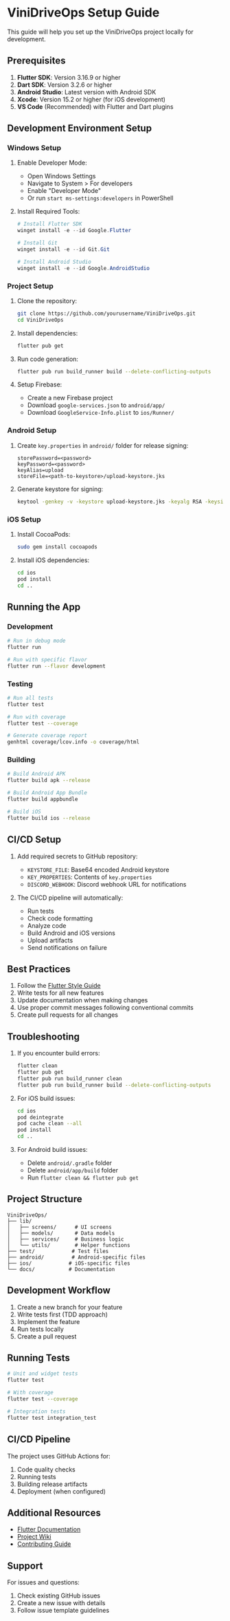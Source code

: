 # ViniDriveOps Setup Guide

This guide will help you set up the ViniDriveOps project locally for development.

## Prerequisites

1. **Flutter SDK**: Version 3.16.9 or higher
2. **Dart SDK**: Version 3.2.6 or higher
3. **Android Studio**: Latest version with Android SDK
4. **Xcode**: Version 15.2 or higher (for iOS development)
5. **VS Code** (Recommended) with Flutter and Dart plugins

## Development Environment Setup

### Windows Setup

1. Enable Developer Mode:
   - Open Windows Settings
   - Navigate to System > For developers
   - Enable "Developer Mode"
   - Or run `start ms-settings:developers` in PowerShell

2. Install Required Tools:
   ```powershell
   # Install Flutter SDK
   winget install -e --id Google.Flutter

   # Install Git
   winget install -e --id Git.Git

   # Install Android Studio
   winget install -e --id Google.AndroidStudio
   ```

### Project Setup

1. Clone the repository:
   ```bash
   git clone https://github.com/yourusername/ViniDriveOps.git
   cd ViniDriveOps
   ```

2. Install dependencies:
   ```bash
   flutter pub get
   ```

3. Run code generation:
   ```bash
   flutter pub run build_runner build --delete-conflicting-outputs
   ```

4. Setup Firebase:
   - Create a new Firebase project
   - Download `google-services.json` to `android/app/`
   - Download `GoogleService-Info.plist` to `ios/Runner/`

### Android Setup

1. Create `key.properties` in `android/` folder for release signing:
   ```properties
   storePassword=<password>
   keyPassword=<password>
   keyAlias=upload
   storeFile=<path-to-keystore>/upload-keystore.jks
   ```

2. Generate keystore for signing:
   ```bash
   keytool -genkey -v -keystore upload-keystore.jks -keyalg RSA -keysize 2048 -validity 10000 -alias upload
   ```

### iOS Setup

1. Install CocoaPods:
   ```bash
   sudo gem install cocoapods
   ```

2. Install iOS dependencies:
   ```bash
   cd ios
   pod install
   cd ..
   ```

## Running the App

### Development

```bash
# Run in debug mode
flutter run

# Run with specific flavor
flutter run --flavor development
```

### Testing

```bash
# Run all tests
flutter test

# Run with coverage
flutter test --coverage

# Generate coverage report
genhtml coverage/lcov.info -o coverage/html
```

### Building

```bash
# Build Android APK
flutter build apk --release

# Build Android App Bundle
flutter build appbundle

# Build iOS
flutter build ios --release
```

## CI/CD Setup

1. Add required secrets to GitHub repository:
   - `KEYSTORE_FILE`: Base64 encoded Android keystore
   - `KEY_PROPERTIES`: Contents of `key.properties`
   - `DISCORD_WEBHOOK`: Discord webhook URL for notifications

2. The CI/CD pipeline will automatically:
   - Run tests
   - Check code formatting
   - Analyze code
   - Build Android and iOS versions
   - Upload artifacts
   - Send notifications on failure

## Best Practices

1. Follow the [Flutter Style Guide](https://github.com/flutter/flutter/wiki/Style-guide-for-Flutter-repo)
2. Write tests for all new features
3. Update documentation when making changes
4. Use proper commit messages following conventional commits
5. Create pull requests for all changes

## Troubleshooting

1. If you encounter build errors:
   ```bash
   flutter clean
   flutter pub get
   flutter pub run build_runner clean
   flutter pub run build_runner build --delete-conflicting-outputs
   ```

2. For iOS build issues:
   ```bash
   cd ios
   pod deintegrate
   pod cache clean --all
   pod install
   cd ..
   ```

3. For Android build issues:
   - Delete `android/.gradle` folder
   - Delete `android/app/build` folder
   - Run `flutter clean && flutter pub get`

## Project Structure

```
ViniDriveOps/
├── lib/
│   ├── screens/      # UI screens
│   ├── models/       # Data models
│   ├── services/     # Business logic
│   └── utils/        # Helper functions
├── test/            # Test files
├── android/         # Android-specific files
├── ios/            # iOS-specific files
└── docs/           # Documentation
```

## Development Workflow

1. Create a new branch for your feature
2. Write tests first (TDD approach)
3. Implement the feature
4. Run tests locally
5. Create a pull request

## Running Tests

```bash
# Unit and widget tests
flutter test

# With coverage
flutter test --coverage

# Integration tests
flutter test integration_test
```

## CI/CD Pipeline

The project uses GitHub Actions for:
1. Code quality checks
2. Running tests
3. Building release artifacts
4. Deployment (when configured)

## Additional Resources

- [Flutter Documentation](https://docs.flutter.dev)
- [Project Wiki](docs/README.md)
- [Contributing Guide](CONTRIBUTING.md)

## Support

For issues and questions:
1. Check existing GitHub issues
2. Create a new issue with details
3. Follow issue template guidelines